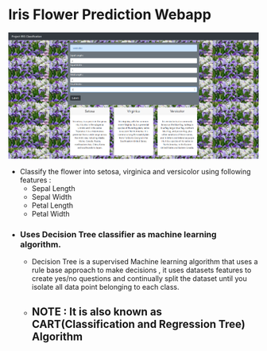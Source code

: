 # Iris Flower Prediction Webapp
![](https://github.com/Utshav-paudel/Iris-flower-calssification-webapp/blob/9b741c74d6365e78726bef1116c435625dce80d4/project%20demo.png)
* Classify the flower into setosa, virginica and versicolor  using following features :
  - Sepal Length
  - Sepal Width
  -  Petal Length
  -   Petal Width
* ### Uses Decision Tree classifier as machine learning algorithm.
  * Decision Tree is a supervised Machine learning algorithm that uses a rule base approach to make decisions , it uses datasets features to create yes/no questions and continually split the dataset until you isolate all data point belonging to each class.
 
  * ## NOTE : It is also known as CART(Classification and Regression Tree) Algorithm
  

